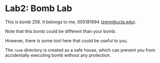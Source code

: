 # Lab2: Bomb Lab

This is bomb 256. It belongs to me, 005181694 (zenn@ucla.edu).

Note that this bomb could be different than your bomb.

However, there is some tool here that could be useful to you.

The `room` directory is created as a safe house, which can prevent you from
accidentally executing bomb without any protection.

